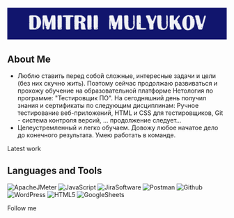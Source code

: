 ![Header](assets/logoza.png)

## About Me
- Люблю ставить перед собой сложные, интересные задачи и цели (без них скучно жить). Поэтому сейчас продолжаю развиваться и прохожу обучение на образовательной платформе Нетология по программе: "Тестировщик ПО". На сегодняшний день получил знания и сертификаты по следующим дисциплинам: Ручное тестирование веб-приложений, HTML и CSS для тестировщиков, Git - система контроля версий, ... продолжение следует...
- Целеустремленный и легко обучаем. Довожу любое начатое дело до конечного результата. Умею работать в команде.

Latest work

## Languages and Tools
![ApacheJMeter](https://img.shields.io/badge/-ApacheJMeter-11156D?style=for-the-badge&logo=ApacheJMeter&logoColor=F35C23)
![JavaScript](https://img.shields.io/badge/-JavaScript-11156D?style=for-the-badge&logo=JavaScript)
![JiraSoftware](https://img.shields.io/badge/-JiraSoftware-11156D?style=for-the-badge&logo=JiraSoftware&logoColor=166CDE)
![Postman](https://img.shields.io/badge/-Postman-11156D?style=for-the-badge&logo=Postman&logoColor=E46130)
![Github](https://img.shields.io/badge/-Github-11156D?style=for-the-badge&logo=Github)
![WordPress](https://img.shields.io/badge/-WordPress-11156D?style=for-the-badge&logo=WordPress)
![HTML5](https://img.shields.io/badge/-HTML5-11156D?style=for-the-badge&logo=HTML5)
![GoogleSheets](https://img.shields.io/badge/-GoogleSheets-11156D?style=for-the-badge&logo=GoogleSheets)

Follow me